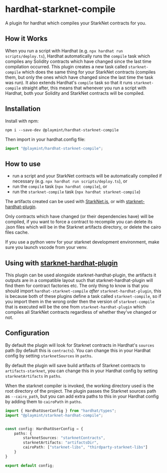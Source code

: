 # hardhat-starknet-compile
A plugin for hardhat which compiles your StarkNet contracts for you.

## How it Works
When you run a script with Hardhat (e.g. `npx hardhat run scripts/deploy.ts`), Hardhat automatically runs the `compile` task which compiles any Solidity contracts which have changed since the last time compilation occurred. This plugin creates a new task called `starknet-compile` which does the same thing for your StarkNet contracts (compiles them, but only the ones which have changed since the last time the task was run). It also extends Hardhat's `compile` task so that it runs `starknet-compile` straight after, this means that whenever you run a script with Hardhat, both your Solidity and StarkNet contracts will be compiled.

## Installation
Install with npm:

`npm i --save-dev @playmint/hardhat-starknet-compile`

Then import in your hardhat.config file:

```ts
import "@playmint/hardhat-starknet-compile";
```

## How to use
- run a script and your StarkNet contracts will be automatically compiled if necessary (e.g. `npx hardhat run scripts/deploy.ts`), or
- run the `compile` task (`npx hardhat compile`), or
- run the `starknet-compile` task (`npx hardhat starknet-compile`)

The artifacts created can be used with [StarkNet.js](https://www.starknetjs.com/), or with [starknet-hardhat-plugin](https://github.com/Shard-Labs/starknet-hardhat-plugin).

Only contracts which have changed (or their dependencies have) will be compiled, if you want to force a contract to recompile you can delete its .json files which will be in the Starknet artifacts directory, or delete the cairo files cache.

If you use a python venv for your starknet development environment, make sure you launch vscode from your venv.

## Using with [starknet-hardhat-plugin](https://github.com/Shard-Labs/starknet-hardhat-plugin)
This plugin can be used alongside starknet-hardhat-plugin, the artifacts it outputs are in a compatible layout such that starknet-hardhat-plugin will find them for contract factories etc. The only thing to know is that you should import `hardhat-starknet-compile` *after* `starknet-hardhat-plugin`, this is because both of these plugins define a task called `starknet-compile`, so if you import them in the wrong order then the version of `starknet-compile` that is executed will be the one from `starknet-hardhat-plugin` which compiles all StarkNet contracts regardless of whether they've changed or not.

## Configuration
By default the plugin will look for Starknet contracts in Hardhat's `sources` path (by default this is `contracts`). You can change this in your Hardhat config by setting `starknetSources` in `paths`.

By default the plugin will save build artifacts of Starknet contracts to `artifacts-starknet`, you can change this in your Hardhat config by setting `starknetArtifacts` in `paths`.

When the starknet compiler is invoked, the working directory used is the root directory of the project. The plugin passes the Starknet sources path as `--cairo_path`, but you can add extra paths to this in your Hardhat config by adding them to `cairoPath` in `paths`.

```ts
import { HardhatUserConfig } from "hardhat/types";
import "@playmint/starknet-hardhat-compile";


const config: HardhatUserConfig = {
    paths: {
        starknetSources: "starknetContracts",
        starknetArtifacts: "artifactsDir",
        cairoPath: ["starknet-libs", "thirdparty-starknet-libs"]
    }
}

export default config;
```
